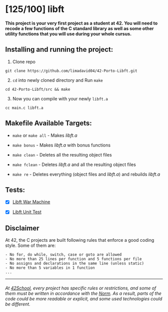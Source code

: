 # [125/100] libft


__This project is your very first project as a student at 42. You will need to recode a few functions of the C standard library as well as some other utility functions that you will use during your whole cursus.__    



##  Installing and running the project:
1. Clone repo

```
git clone https://github.com/limadavid04/42-Porto-Libft.git
```
2. `cd` into newly cloned directory and Run `make`
```
cd 42-Porto-Libft/src && make
```

3. Now you can compile with your newly `libft.a`

```
cc main.c libft.a
```


##  Makefile Available Targets:
- `make` or `make all` - Makes _libft.a_

- `make bonus` - Makes _libft.a_ with bonus functions

- `make clean` - Deletes all the resulting object files

- `make fclean` - Deletes _libft.a_ and all the resulting object files

- `make re` - Deletes everything (object files and _libft.a_) and rebuilds _libft.a_

  

## Tests:

- [x] [Libft War Machine](https://github.com/y3ll0w42/libft-war-machine)

- [x] [Libft Unit Test](https://github.com/alelievr/libft-unit-test)

## **Disclaimer**
At 42, the C projects are built following rules that enforce a good coding style. Some of them are:

	- No for, do while, switch, case or goto are allowed
	- No more than 25 lines per function and 5 functions per file
	- No assigns and declarations in the same line (unless static)
	- No more than 5 variables in 1 function
	... 
___
###### At  [42School](https://en.wikipedia.org/wiki/42_(school)), every project has specific rules or restrictions, and some of them must be written in accordance with the [Norm](https://github.com/42School/norminette). As a result, parts of the code could be more readable or explicit, and some used technologies could be different.

